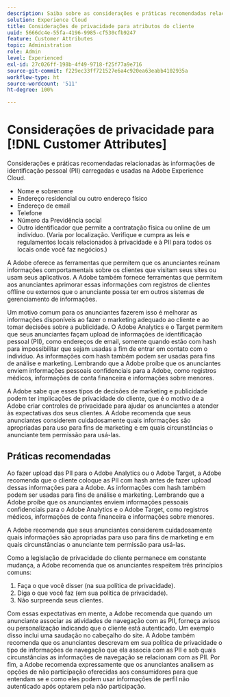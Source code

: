 ```yaml
---
description: Saiba sobre as considerações e práticas recomendadas relacionadas às informações de identificação pessoal (PII) carregadas e usadas na Experience Cloud.
solution: Experience Cloud
title: Considerações de privacidade para atributos do cliente
uuid: 5666dc4e-55fa-4196-9985-cf530cfb9247
feature: Customer Attributes
topic: Administration
role: Admin
level: Experienced
exl-id: 27c026ff-198b-4f49-9718-f25f77a9e716
source-git-commit: f229ec33ff721527e6a4c920ea63eabb4102935a
workflow-type: ht
source-wordcount: '511'
ht-degree: 100%

---
```


# Considerações de privacidade para [!DNL Customer Attributes]

Considerações e práticas recomendadas relacionadas às informações de identificação pessoal (PII) carregadas e usadas na Adobe Experience Cloud.

* Nome e sobrenome
* Endereço residencial ou outro endereço físico
* Endereço de email
* Telefone
* Número da Previdência social
* Outro identificador que permite a contratação física ou online de um indivíduo. (Varia por localização. Verifique e cumpra as leis e regulamentos locais relacionados à privacidade e à PII para todos os locais onde você faz negócios.)

A Adobe oferece as ferramentas que permitem que os anunciantes reúnam informações comportamentais sobre os clientes que visitam seus sites ou usam seus aplicativos. A Adobe também fornece ferramentas que permitem aos anunciantes aprimorar essas informações com registros de clientes offline ou externos que o anunciante possa ter em outros sistemas de gerenciamento de informações.

Um motivo comum para os anunciantes fazerem isso é melhorar as informações disponíveis ao fazer o marketing adequado ao cliente e ao tomar decisões sobre a publicidade. O Adobe Analytics e o Target permitem que seus anunciantes façam upload de informações de identificação pessoal (PII), como endereços de email, somente quando estão com hash para impossibilitar que sejam usadas a fim de entrar em contato com o indivíduo. As informações com hash também podem ser usadas para fins de análise e marketing. Lembrando que a Adobe proíbe que os anunciantes enviem informações pessoais confidenciais para a Adobe, como registros médicos, informações de conta financeira e informações sobre menores.

A Adobe sabe que esses tipos de decisões de marketing e publicidade podem ter implicações de privacidade do cliente, que é o motivo de a Adobe criar controles de privacidade para ajudar os anunciantes a atender às expectativas dos seus clientes. A Adobe recomenda que seus anunciantes considerem cuidadosamente quais informações são apropriadas para uso para fins de marketing e em quais circunstâncias o anunciante tem permissão para usá-las.

## Práticas recomendadas

Ao fazer upload das PII para o Adobe Analytics ou o Adobe Target, a Adobe recomenda que o cliente coloque as PII com hash antes de fazer upload dessas informações para a Adobe. As informações com hash também podem ser usadas para fins de análise e marketing. Lembrando que a Adobe proíbe que os anunciantes enviem informações pessoais confidenciais para o Adobe Analytics e o Adobe Target, como registros médicos, informações de conta financeira e informações sobre menores.

A Adobe recomenda que seus anunciantes considerem cuidadosamente quais informações são apropriadas para uso para fins de marketing e em quais circunstâncias o anunciante tem permissão para usá-las.

Como a legislação de privacidade do cliente permanece em constante mudança, a Adobe recomenda que os anunciantes respeitem três princípios comuns:

1. Faça o que você disser (na sua política de privacidade).
1. Diga o que você faz (em sua política de privacidade).
1. Não surpreenda seus clientes.

Com essas expectativas em mente, a Adobe recomenda que quando um anunciante associar as atividades de navegação com as PII, forneça avisos ou personalização indicando que o cliente está autenticado. Um exemplo disso inclui uma saudação no cabeçalho do site. A Adobe também recomenda que os anunciantes descrevam em sua política de privacidade o tipo de informações de navegação que ela associa com as PII e sob quais circunstâncias as informações de navegação se relacionam com as PII. Por fim, a Adobe recomenda expressamente que os anunciantes analisem as opções de não participação oferecidas aos consumidores para que entendam se e como eles podem usar informações de perfil não autenticado após optarem pela não participação.
